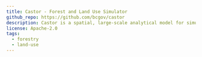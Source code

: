 ```yaml
---
title: Castor - Forest and Land Use Simulator
github_repo: https://github.com/bcgov/castor
description: Castor is a spatial, large-scale analytical model for simulating forest harvest and it's potential influence on other forest values (e.g., wildlife habitat).
license: Apache-2.0
tags:
  - forestry
  - land-use
---
```


